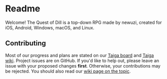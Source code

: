 # Readme
Welcome! The Quest of Dill is a top-down RPG made by newuzi, created for iOS, Android, Windows, macOS, and Linux. 

## Contributing
Most of our progress and plans are stated on our [Taiga board](https://tree.taiga.io/project/onkoe-the-quest-of-dill/kanban) and [Taiga wiki](https://tree.taiga.io/project/onkoe-the-quest-of-dill/wiki/home). Project issues are on GitHub. If you'd like to help out, please leave an issue with your proposed changes **first**. Otherwise, your contributions may be rejected. You should also read our [wiki page on the topic](https://tree.taiga.io/project/onkoe-the-quest-of-dill/wiki/contributing). 

